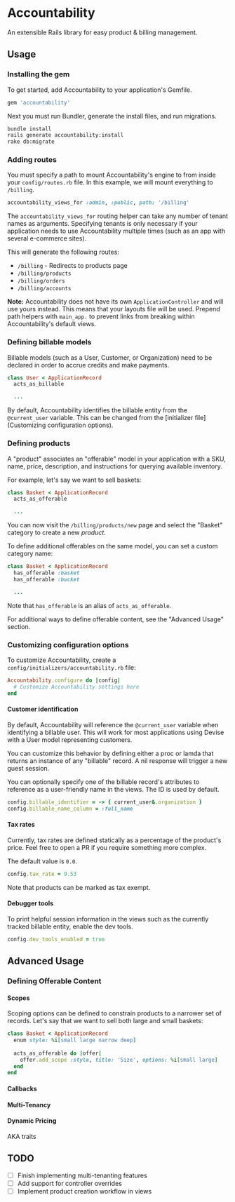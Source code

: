 # Accountability
An extensible Rails library for easy product & billing management.

## Usage
### Installing the gem
To get started, add Accountability to your application's Gemfile.
```ruby
gem 'accountability'
``` 

Next you must run Bundler, generate the install files, and run migrations.

```bash
bundle install
rails generate accountability:install
rake db:migrate
```

### Adding routes
You must specify a path to mount Accountability's engine to from inside your `config/routes.rb` file. In this example, we will mount everything to `/billing`. 

```ruby
accountability_views_for :admin, :public, path: '/billing'
```

The `accountability_views_for` routing helper can take any number of tenant names as arguments. Specifying tenants is only necessary if your application needs to use Accountability multiple times (such as an app with several e-commerce sites).

This will generate the following routes:
* `/billing` - Redirects to products page 
* `/billing/products`
* `/billing/orders` 
* `/billing/accounts`

**Note:** Accountability does not have its own `ApplicationController` and will use yours instead. This means that your layouts file will be used. Prepend path helpers with `main_app.` to prevent links from breaking within Accountability's default views.

### Defining billable models
Billable models (such as a User, Customer, or Organization) need to be declared in order to accrue credits and make payments.  

```ruby
class User < ApplicationRecord
  acts_as_billable  

  ...
```

By default, Accountability identifies the billable entity from the `@current_user` variable. This can be changed from the [initializer file](Customizing configuration options). 

### Defining products
A "product" associates an "offerable" model in your application with a SKU, name, price, description, and instructions for querying available inventory.

For example, let's say we want to sell baskets:

```ruby
class Basket < ApplicationRecord
  acts_as_offerable

  ...
```  

You can now visit the `/billing/products/new` page and select the "Basket" category to create a new _product_.

To define additional offerables on the same model, you can set a custom category name:
```ruby
class Basket < ApplicationRecord
  has_offerable :basket
  has_offerable :bucket

  ...
```
Note that `has_offerable` is an alias of `acts_as_offerable`.

For additional ways to define offerable content, see the "Advanced Usage" section. 
### Customizing configuration options
To customize Accountability, create a `config/initializers/accountability.rb` file:
```ruby
Accountability.configure do |config|
  # Customize Accountability settings here
end
``` 

#### Customer identification
By default, Accountability will reference the `@current_user` variable when identifying a billable user. 
This will work for most applications using Devise with a User model representing customers.

You can customize this behavior by defining either a proc or lamda that returns an instance of any "billable" record. A nil response will trigger a new guest session.

You can optionally specify one of the billable record's attributes to reference as a user-friendly name in the views. The ID is used by default.   

```ruby
config.billable_identifier = -> { current_user&.organization }
config.billable_name_column = :full_name
```      

#### Tax rates
Currently, tax rates are defined statically as a percentage of the product's price. Feel free to open a PR if you require something more complex.

The default value is `0.0`.

```ruby
config.tax_rate = 9.53
```

Note that products can be marked as tax exempt.  

#### Debugger tools
To print helpful session information in the views such as the currently tracked billable entity, enable the dev tools.

```ruby
config.dev_tools_enabled = true
```

## Advanced Usage
### Defining Offerable Content
#### Scopes
Scoping options can be defined to constrain products to a narrower set of records. Let's say that we want to sell both large and small baskets:
```ruby
class Basket < ApplicationRecord
  enum style: %i[small large narrow deep]
  
  acts_as_offerable do |offer|
    offer.add_scope :style, title: 'Size', options: %i[small large] 
  end
end
```

#### Callbacks
#### Multi-Tenancy
#### Dynamic Pricing
AKA traits

## TODO
- [ ] Finish implementing multi-tenanting features
- [ ] Add support for controller overrides
- [ ] Implement product creation workflow in views
